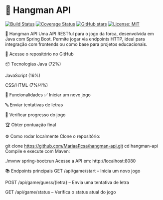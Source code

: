 # 🧠 Hangman API

[![Build Status](https://github.com/MariaaPcsa/hangman-api/actions/workflows/maven.yml/badge.svg)](https://github.com/MariaaPcsa/hangman-api/actions)
[![Coverage Status](https://codecov.io/gh/MariaaPcsa/hangman-api/branch/main/graph/badge.svg)](https://codecov.io/gh/MariaaPcsa/hangman-api)
[![GitHub stars](https://img.shields.io/github/stars/MariaaPcsa/hangman-api?style=social)](https://github.com/MariaaPcsa/hangman-api/stargazers)
[![License: MIT](https://img.shields.io/badge/License-MIT-green.svg)](https://github.com/MariaaPcsa/hangman-api/blob/main/LICENSE)

🧠 Hangman API
Uma API RESTful para o jogo da forca, desenvolvida em Java com Spring Boot. Permite jogar via endpoints HTTP, ideal para integração com frontends ou como base para projetos educacionais.

🔗 Acesse o repositório no GitHub

📦 Tecnologias
Java (72%)

JavaScript (16%)

CSS/HTML (7%/4%)

🚀 Funcionalidades
✅ Iniciar um novo jogo

🔤 Enviar tentativas de letras

🧩 Verificar progresso do jogo

🏆 Obter pontuação final

⚙️ Como rodar localmente
Clone o repositório:


git clone https://github.com/MariaaPcsa/hangman-api.git
cd hangman-api
Compile e execute com Maven:


./mvnw spring-boot:run
Acesse a API em: http://localhost:8080

📚 Endpoints principais
GET /api/game/start – Inicia um novo jogo

POST /api/game/guess/{letra} – Envia uma tentativa de letra

GET /api/game/status – Verifica o status atual do jogo
